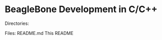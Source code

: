 BeagleBone Development in C/C++
===============================

Directories:

Files:
	README.md			This README	
